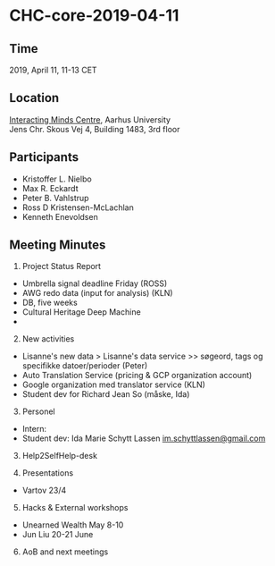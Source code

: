 # CHC-core-2019-04-11 #

## Time ##
2019, April 11, 11-13 CET

## Location ##
[Interacting Minds Centre](http://www.au.dk/om/organisation/find-au/bygningskort/?b=1483), Aarhus University  
Jens Chr. Skous Vej 4, Building 1483, 3rd floor

## Participants ##
- Kristoffer L. Nielbo
- Max R. Eckardt
- Peter B. Vahlstrup
- Ross D Kristensen-McLachlan
- Kenneth Enevoldsen

## Meeting Minutes ##

1. Project Status Report
  - Umbrella signal deadline Friday (ROSS)
  - AWG redo data (input for analysis) (KLN)
  - DB, five weeks
  - Cultural Heritage Deep Machine
  - 

2. New activities
  - Lisanne's new data > Lisanne's data service >> søgeord, tags og specifikke datoer/perioder (Peter)
  - Auto Translation Service (pricing & GCP organization account)
  - Google organization med translator service (KLN)
  - Student dev for Richard Jean So (måske, Ida)

3. Personel
  - Intern:
  - Student dev: Ida Marie Schytt Lassen <im.schyttlassen@gmail.com>

3. Help2SelfHelp-desk

4. Presentations
  - Vartov 23/4

5. Hacks & External workshops
  - Unearned Wealth May 8-10
  - Jun Liu 20-21 June

6. AoB and next meetings
